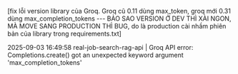 
[fix lỗi version library của Groq. Groq cũ 0.11 dùng max_token, groq mới 0.31 dùng max_completion_tokens --- BẢO SAO VERSION Ở DEV THÌ XÀI NGON, MÀ MOVE SANG PRODUCTION THÌ BUG, do là production cài nhầm phiên bản của library trong requirements.txt]


2025-09-03 16:49:58 real-job-search-rag-api  | Groq API error: Completions.create() got an unexpected keyword argument 'max_completion_tokens'
